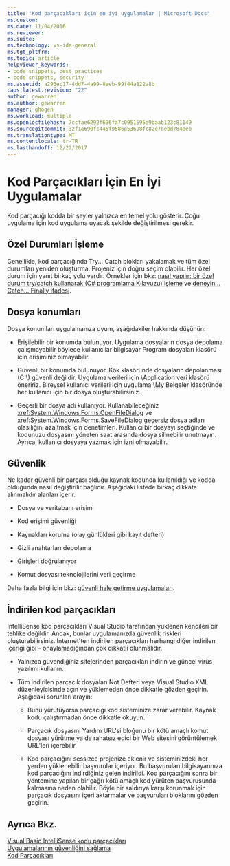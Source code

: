 ```yaml
---
title: "Kod parçacıkları için en iyi uygulamalar | Microsoft Docs"
ms.custom: 
ms.date: 11/04/2016
ms.reviewer: 
ms.suite: 
ms.technology: vs-ide-general
ms.tgt_pltfrm: 
ms.topic: article
helpviewer_keywords:
- code snippets, best practices
- code snippets, security
ms.assetid: a293ec17-4dd7-4a99-8eeb-99f44a822a8b
caps.latest.revision: "22"
author: gewarren
ms.author: gewarren
manager: ghogen
ms.workload: multiple
ms.openlocfilehash: 7ccfae6292f696fa7c0951595a9baab123c81149
ms.sourcegitcommit: 32f1a690fc445f9586d53698fc82c7debd784eeb
ms.translationtype: MT
ms.contentlocale: tr-TR
ms.lasthandoff: 12/22/2017
---
```

# <a name="best-practices-for-using-code-snippets"></a>Kod Parçacıkları İçin En İyi Uygulamalar
Kod parçacığı kodda bir şeyler yalnızca en temel yolu gösterir. Çoğu uygulama için kod uygulama uyacak şekilde değiştirilmesi gerekir.  
  
## <a name="handling-exceptions"></a>Özel Durumları İşleme  
 Genellikle, kod parçacığında Try... Catch blokları yakalamak ve tüm özel durumları yeniden oluşturma. Projeniz için doğru seçim olabilir. Her özel durum için yanıt birkaç yolu vardır. Örnekler için bkz: [nasıl yapılır: bir özel durum try/catch kullanarak (C# programlama Kılavuzu) işleme](/dotnet/csharp/programming-guide/exceptions/how-to-handle-an-exception-using-try-catch) ve [deneyin... Catch... Finally ifadesi](/dotnet/visual-basic/language-reference/statements/try-catch-finally-statement).  
  
## <a name="file-locations"></a>Dosya konumları  
 Dosya konumları uygulamanıza uyum, aşağıdakiler hakkında düşünün:  
  
-   Erişilebilir bir konumda bulunuyor. Uygulama dosyaların dosya depolama çalışmayabilir böylece kullanıcılar bilgisayar Program dosyaları klasörü için erişiminiz olmayabilir.  
  
-   Güvenli bir konumda bulunuyor. Kök klasöründe dosyaların depolanması (C:\\) güvenli değildir. Uygulama verileri için \Application veri klasörü öneririz. Bireysel kullanıcı verileri için uygulama \My Belgeler klasöründe her kullanıcı için bir dosya oluşturabilirsiniz.  
  
-   Geçerli bir dosya adı kullanıyor. Kullanabileceğiniz <xref:System.Windows.Forms.OpenFileDialog> ve <xref:System.Windows.Forms.SaveFileDialog> geçersiz dosya adları olasılığını azaltmak için denetimleri. Kullanıcı bir dosyayı seçtiğinde ve kodunuzu dosyasını yöneten saat arasında dosya silinebilir unutmayın. Ayrıca, kullanıcı dosyaya yazmak için izni olmayabilir.  
  
## <a name="security"></a>Güvenlik  
 Ne kadar güvenli bir parçası olduğu kaynak kodunda kullanıldığı ve kodda olduğunda nasıl değiştirilir bağlıdır. Aşağıdaki listede birkaç dikkate alınmalıdır alanları içerir.  
  
-   Dosya ve veritabanı erişimi  
  
-   Kod erişimi güvenliği  
  
-   Kaynakları koruma (olay günlükleri gibi kayıt defteri)  
  
-   Gizli anahtarları depolama  
  
-   Girişleri doğrulanıyor  
  
-   Komut dosyası teknolojilerini veri geçirme  
  
 Daha fazla bilgi için bkz: [güvenli hale getirme uygulamaları](../ide/securing-applications.md).  
  
## <a name="downloaded-code-snippets"></a>İndirilen kod parçacıkları  
 IntelliSense kod parçacıkları Visual Studio tarafından yüklenen kendileri bir tehlike değildir. Ancak, bunlar uygulamanızda güvenlik riskleri oluşturabilirsiniz. Internet'ten indirilen parçacıkları herhangi diğer indirilen içeriği gibi - onaylamadığından çok dikkatli olunmalıdır.  
  
-   Yalnızca güvendiğiniz sitelerinden parçacıkları indirin ve güncel virüs yazılımı kullanın.  
  
-   Tüm indirilen parçacık dosyaları Not Defteri veya Visual Studio XML düzenleyicisinde açın ve yüklemeden önce dikkatle gözden geçirin. Aşağıdaki sorunları arayın:  
  
    -   Bunu yürütüyorsa parçacığı kod sisteminize zarar verebilir. Kaynak kodu çalıştırmadan önce dikkatle okuyun.  
  
    -   Parçacık dosyasını Yardım URL'si bloğunu bir kötü amaçlı komut dosyası yürütme ya da rahatsız edici bir Web sitesini görüntülemek URL'leri içerebilir.  
  
    -   Kod parçacığını sessizce projenize eklenir ve sisteminizdeki her yerden yüklenebilir başvurular içeriyor. Bu başvuruları bilgisayarınıza kod parçacığını indirdiğiniz gelen indirildi. Kod parçacığını sonra bir yöntemine yapılan bir çağrı kötü amaçlı kod yürüten başvurusunda kalmasına neden olabilir. Böyle bir saldırıya karşı korunmak için parçacık dosyasını içeri aktarmalar ve başvuruları bloklarını gözden geçirin.  
  
## <a name="see-also"></a>Ayrıca Bkz.  
 [Visual Basic IntelliSense kodu parçacıkları](/dotnet/visual-basic/developing-apps/using-ide/intellisense-code-snippets)   
 [Uygulamalarının güvenliğini sağlama](../ide/securing-applications.md)   
 [Kod Parçacıkları](../ide/code-snippets.md)
